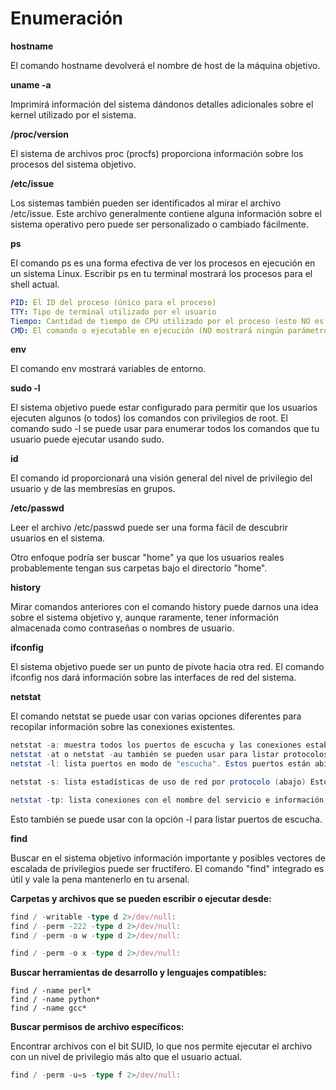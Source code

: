 # Enumeración

**hostname**

El comando hostname devolverá el nombre de host de la máquina objetivo.

**uname -a**

Imprimirá información del sistema dándonos detalles adicionales sobre el kernel utilizado por el sistema.

**/proc/version**

El sistema de archivos proc (procfs) proporciona información sobre los procesos del sistema objetivo.&#x20;

**/etc/issue**

Los sistemas también pueden ser identificados al mirar el archivo /etc/issue. Este archivo generalmente contiene alguna información sobre el sistema operativo pero puede ser personalizado o cambiado fácilmente.

**ps**

El comando ps es una forma efectiva de ver los procesos en ejecución en un sistema Linux. Escribir ps en tu terminal mostrará los procesos para el shell actual.&#x20;

```yaml
PID: El ID del proceso (único para el proceso)
TTY: Tipo de terminal utilizado por el usuario
Tiempo: Cantidad de tiempo de CPU utilizado por el proceso (esto NO es el tiempo que ha estado en ejecución este proceso)
CMD: El comando o ejecutable en ejecución (NO mostrará ningún parámetro de línea de comando)
```

**env**

El comando env mostrará variables de entorno.

**sudo -l**

El sistema objetivo puede estar configurado para permitir que los usuarios ejecuten algunos (o todos) los comandos con privilegios de root. El comando sudo -l se puede usar para enumerar todos los comandos que tu usuario puede ejecutar usando sudo.

**id**

El comando id proporcionará una visión general del nivel de privilegio del usuario y de las membresías en grupos.

**/etc/passwd**

Leer el archivo /etc/passwd puede ser una forma fácil de descubrir usuarios en el sistema.

Otro enfoque podría ser buscar "home" ya que los usuarios reales probablemente tengan sus carpetas bajo el directorio "home".

**history**

Mirar comandos anteriores con el comando history puede darnos una idea sobre el sistema objetivo y, aunque raramente, tener información almacenada como contraseñas o nombres de usuario.

**ifconfig**

El sistema objetivo puede ser un punto de pivote hacia otra red. El comando ifconfig nos dará información sobre las interfaces de red del sistema.

**netstat**

El comando netstat se puede usar con varias opciones diferentes para recopilar información sobre las conexiones existentes.

```java
netstat -a: muestra todos los puertos de escucha y las conexiones establecidas.
netstat -at o netstat -au también se pueden usar para listar protocolos TCP o UDP respectivamente.
netstat -l: lista puertos en modo de "escucha". Estos puertos están abiertos y listos para aceptar conexiones entrantes. Esto se puede usar con la opción "t" para listar solo puertos que están escuchando utilizando el protocolo TCP (abajo)

netstat -s: lista estadísticas de uso de red por protocolo (abajo) Esto también se puede usar con las opciones -t o -u para limitar la salida a un protocolo específico.

netstat -tp: lista conexiones con el nombre del servicio e información del PID.
```

Esto también se puede usar con la opción -l para listar puertos de escucha.

**find**

Buscar en el sistema objetivo información importante y posibles vectores de escalada de privilegios puede ser fructífero. El comando "find" integrado es útil y vale la pena mantenerlo en tu arsenal.

**Carpetas y archivos que se pueden escribir o ejecutar desde:**

```typescript
find / -writable -type d 2>/dev/null: 
find / -perm -222 -type d 2>/dev/null:
find / -perm -o w -type d 2>/dev/null:
```

```typescript
find / -perm -o x -type d 2>/dev/null: 
```

**Buscar herramientas de desarrollo y lenguajes compatibles:**

```arduino
find / -name perl*
find / -name python*
find / -name gcc*
```

**Buscar permisos de archivo específicos:**

Encontrar archivos con el bit SUID, lo que nos permite ejecutar el archivo con un nivel de privilegio más alto que el usuario actual.

```typescript
find / -perm -u=s -type f 2>/dev/null:
```
